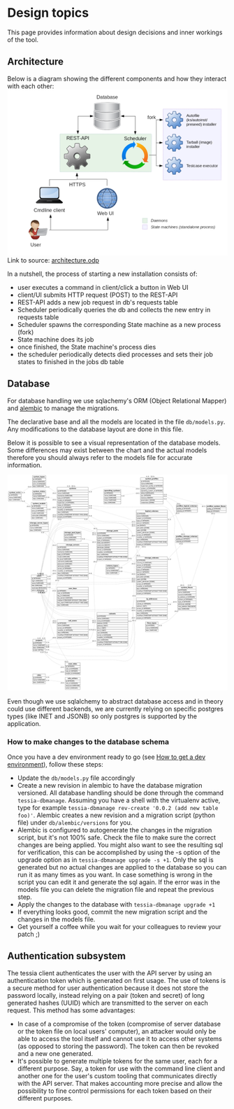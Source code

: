 <!--
Copyright 2017 IBM Corp.

Licensed under the Apache License, Version 2.0 (the "License");
you may not use this file except in compliance with the License.
You may obtain a copy of the License at

   http://www.apache.org/licenses/LICENSE-2.0

Unless required by applicable law or agreed to in writing, software
distributed under the License is distributed on an "AS IS" BASIS,
WITHOUT WARRANTIES OR CONDITIONS OF ANY KIND, either express or implied.
See the License for the specific language governing permissions and
limitations under the License.
-->
# Design topics

This page provides information about design decisions and inner workings of the tool.

## Architecture

Below is a diagram showing the different components and how they interact with each other:
![Architecture diagram](../img/architecture.png)
Link to source: [architecture.odp](architecture.odp)

In a nutshell, the process of starting a new installation consists of:

- user executes a command in client/click a button in Web UI
- client/UI submits HTTP request (POST) to the REST-API
- REST-API adds a new job request in db's requests table
- Scheduler periodically queries the db and collects the new entry in requests table
- Scheduler spawns the corresponding State machine as a new process (fork)
- State machine does its job
- once finished, the State machine's process dies
- the scheduler periodically detects died processes and sets their job states to finished in the jobs db table

## Database

For database handling we use sqlachemy's ORM (Object Relational Mapper) and [alembic](http://alembic.zzzcomputing.com/en/latest/tutorial.html) to manage the migrations.

The declarative base and all the models are located in the file `db/models.py`. Any modifications to the database layout are done in this file.

Below it is possible to see a visual representation of the database models. Some differences may exist between the chart and the actual models therefore you should always refer to the models file for accurate information.

![Database diagram](../img/db_diagram.png)

Even though we use sqlalchemy to abstract database access and in theory could use different backends, we are currently relying on specific postgres types (like INET and JSONB) so only postgres is supported by the application.

### How to make changes to the database schema

Once you have a dev environment ready to go (see [How to get a dev environment](dev_env.md)), follow these steps:

- Update the `db/models.py` file accordingly
- Create a new revision in alembic to have the database migration versioned. All database handling should be done through the command `tessia-dbmanage`.
  Assuming you have a shell with the virtualenv active, type for example `tessia-dbmanage rev-create '0.0.2 (add new table foo)'`.
  Alembic creates a new revision and a migration script (python file) under `db/alembic/versions` for you.
- Alembic is configured to autogenerate the changes in the migration script, but it's not 100% safe. Check the file to make sure the correct changes are being applied.
  You might also want to see the resulting sql for verification, this can be accomplished by using the -s option of the upgrade option as in `tessia-dbmanage upgrade -s +1`.
  Only the sql is generated but no actual changes are applied to the database so you can run it as many times as you want.
  In case something is wrong in the script you can edit it and generate the sql again. If the error was in the models file you can delete the migration file and repeat the previous step.
- Apply the changes to the database with `tessia-dbmanage upgrade +1`
- If everything looks good, commit the new migration script and the changes in the models file.
- Get yourself a coffee while you wait for your colleagues to review your patch ;)

## Authentication subsystem

The tessia client authenticates the user with the API server by using an authentication token which is generated on first usage.
The use of tokens is a secure method for user authentication because it does not store the password locally, instead relying on a pair (token and secret) of long
generated hashes (UUID) which are transmitted to the server on each request. This method has some advantages:

* In case of a compromise of the token (compromise of server database or the token file on local users' computer), an attacker would only be able
to access the tool itself and cannot use it to access other systems (as opposed to storing the password). The token can then be revoked and a new one
generated.
* It's possible to generate multiple tokens for the same user, each for a different purpose. Say, a token for use with the command line client
and another one for the user's custom tooling that communicates directly with the API server. That makes accounting more precise and allow the possibility
to fine control permissions for each token based on their different purposes.
